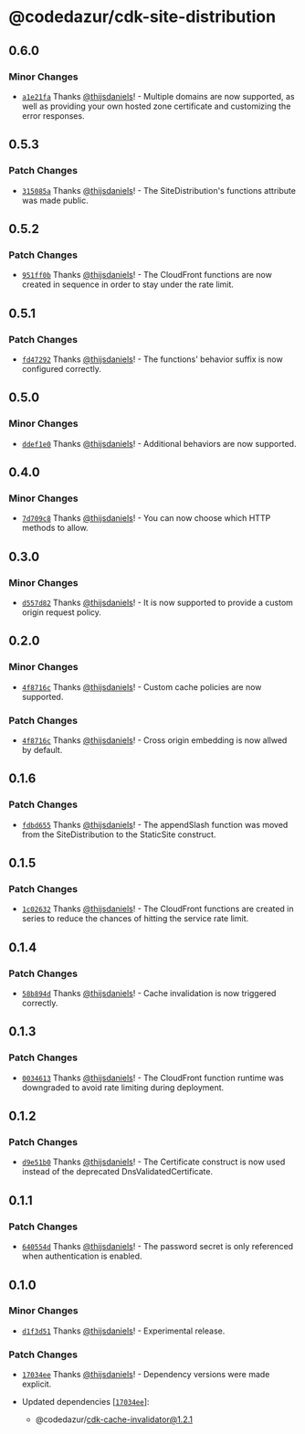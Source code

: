 # @codedazur/cdk-site-distribution

## 0.6.0

### Minor Changes

- [`a1e21fa`](https://github.com/codedazur/toolkit/commit/a1e21faf3bb700e9ba6b92cbac345f696e19dd03) Thanks [@thijsdaniels](https://github.com/thijsdaniels)! - Multiple domains are now supported, as well as providing your own hosted zone certificate and customizing the error responses.

## 0.5.3

### Patch Changes

- [`315085a`](https://github.com/codedazur/toolkit/commit/315085a029c6f0f2f71b1a48ea223b0b78d316aa) Thanks [@thijsdaniels](https://github.com/thijsdaniels)! - The SiteDistribution's functions attribute was made public.

## 0.5.2

### Patch Changes

- [`951ff0b`](https://github.com/codedazur/toolkit/commit/951ff0b7d2d6add7796989801052717b7f486ff8) Thanks [@thijsdaniels](https://github.com/thijsdaniels)! - The CloudFront functions are now created in sequence in order to stay under the rate limit.

## 0.5.1

### Patch Changes

- [`fd47292`](https://github.com/codedazur/toolkit/commit/fd4729230f53aefd5ff29617b99420f9a1df2398) Thanks [@thijsdaniels](https://github.com/thijsdaniels)! - The functions' behavior suffix is now configured correctly.

## 0.5.0

### Minor Changes

- [`ddef1e0`](https://github.com/codedazur/toolkit/commit/ddef1e023538d35ecf637a30e654f10ebb06d8d2) Thanks [@thijsdaniels](https://github.com/thijsdaniels)! - Additional behaviors are now supported.

## 0.4.0

### Minor Changes

- [`7d709c8`](https://github.com/codedazur/toolkit/commit/7d709c8be6ea8b0573443e9cc138d7b909412a30) Thanks [@thijsdaniels](https://github.com/thijsdaniels)! - You can now choose which HTTP methods to allow.

## 0.3.0

### Minor Changes

- [`d557d82`](https://github.com/codedazur/toolkit/commit/d557d822ffe8e42b0907f1d4e1a2b243f3430674) Thanks [@thijsdaniels](https://github.com/thijsdaniels)! - It is now supported to provide a custom origin request policy.

## 0.2.0

### Minor Changes

- [`4f8716c`](https://github.com/codedazur/toolkit/commit/4f8716c534265493e708ede8239bd47d38ff83a4) Thanks [@thijsdaniels](https://github.com/thijsdaniels)! - Custom cache policies are now supported.

### Patch Changes

- [`4f8716c`](https://github.com/codedazur/toolkit/commit/4f8716c534265493e708ede8239bd47d38ff83a4) Thanks [@thijsdaniels](https://github.com/thijsdaniels)! - Cross origin embedding is now allwed by default.

## 0.1.6

### Patch Changes

- [`fdbd655`](https://github.com/codedazur/toolkit/commit/fdbd65536edc88074817e9256f99f30a5e1c3680) Thanks [@thijsdaniels](https://github.com/thijsdaniels)! - The appendSlash function was moved from the SiteDistribution to the StaticSite construct.

## 0.1.5

### Patch Changes

- [`1c02632`](https://github.com/codedazur/toolkit/commit/1c026324d77c3ebeb81f9722a41a88cf8947d2c0) Thanks [@thijsdaniels](https://github.com/thijsdaniels)! - The CloudFront functions are created in series to reduce the chances of hitting the service rate limit.

## 0.1.4

### Patch Changes

- [`58b894d`](https://github.com/codedazur/toolkit/commit/58b894d62bfd01f852233a95b75ffa538a5bc7f1) Thanks [@thijsdaniels](https://github.com/thijsdaniels)! - Cache invalidation is now triggered correctly.

## 0.1.3

### Patch Changes

- [`0034613`](https://github.com/codedazur/toolkit/commit/0034613fbf086d5e634a9a09d4273025b9a647aa) Thanks [@thijsdaniels](https://github.com/thijsdaniels)! - The CloudFront function runtime was downgraded to avoid rate limiting during deployment.

## 0.1.2

### Patch Changes

- [`d9e51b0`](https://github.com/codedazur/toolkit/commit/d9e51b0e2fb36d64c641ae341124b0fb2bd298df) Thanks [@thijsdaniels](https://github.com/thijsdaniels)! - The Certificate construct is now used instead of the deprecated DnsValidatedCertificate.

## 0.1.1

### Patch Changes

- [`640554d`](https://github.com/codedazur/toolkit/commit/640554d76addc0da87c05d416d6e2af7448d816b) Thanks [@thijsdaniels](https://github.com/thijsdaniels)! - The password secret is only referenced when authentication is enabled.

## 0.1.0

### Minor Changes

- [`d1f3d51`](https://github.com/codedazur/toolkit/commit/d1f3d512d31d659ffdc115147d9631057fe8d073) Thanks [@thijsdaniels](https://github.com/thijsdaniels)! - Experimental release.

### Patch Changes

- [`17034ee`](https://github.com/codedazur/toolkit/commit/17034ee5fcbc026fc779a12130572d515d2b8298) Thanks [@thijsdaniels](https://github.com/thijsdaniels)! - Dependency versions were made explicit.

- Updated dependencies [[`17034ee`](https://github.com/codedazur/toolkit/commit/17034ee5fcbc026fc779a12130572d515d2b8298)]:
  - @codedazur/cdk-cache-invalidator@1.2.1
